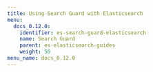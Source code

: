 ```yaml
---
title: Using Search Guard with Elasticsearch
menu:
  docs_0.12.0:
    identifier: es-search-guard-elasticsearch
    name: Search Guard
    parent: es-elasticsearch-guides
    weight: 50
menu_name: docs_0.12.0
---
```

